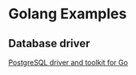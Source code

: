 # Golang Examples

## Database driver

[PostgreSQL driver and toolkit for Go
](https://github.com/jackc/pgx)
